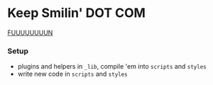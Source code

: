 # Keep Smilin' DOT COM
[FUUUUUUUUN](http://jheftmann.github.io/keep-smilin-site)

### Setup
- plugins and helpers in `_lib`, compile 'em into `scripts` and `styles`
- write new code in `scripts` and `styles`